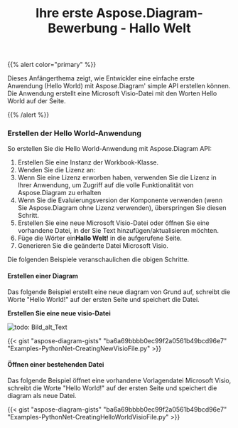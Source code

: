 ﻿---
title: Ihre erste Aspose.Diagram-Bewerbung - Hallo Welt
type: docs
weight: 30
url: /de/python-net/your-first-aspose-diagram-application-hello-world/
---
{{% alert color="primary" %}}

Dieses Anfängerthema zeigt, wie Entwickler eine einfache erste Anwendung (Hello World) mit Aspose.Diagram' simple API erstellen können. Die Anwendung erstellt eine Microsoft Visio-Datei mit den Worten Hello World auf der Seite.

{{% /alert %}}

### **Erstellen der Hello World-Anwendung**

So erstellen Sie die Hello World-Anwendung mit Aspose.Diagram API:

1. Erstellen Sie eine Instanz der Workbook-Klasse.
1. Wenden Sie die Lizenz an:
 1. Wenn Sie eine Lizenz erworben haben, verwenden Sie die Lizenz in Ihrer Anwendung, um Zugriff auf die volle Funktionalität von Aspose.Diagram zu erhalten
 1. Wenn Sie die Evaluierungsversion der Komponente verwenden (wenn Sie Aspose.Diagram ohne Lizenz verwenden), überspringen Sie diesen Schritt.
1. Erstellen Sie eine neue Microsoft Visio-Datei oder öffnen Sie eine vorhandene Datei, in der Sie Text hinzufügen/aktualisieren möchten.
1.  Füge die Wörter ein**Hallo Welt!** in die aufgerufene Seite.
1. Generieren Sie die geänderte Datei Microsoft Visio.

Die folgenden Beispiele veranschaulichen die obigen Schritte.

#### **Erstellen einer Diagram**

Das folgende Beispiel erstellt eine neue diagram von Grund auf, schreibt die Worte "Hello World!" auf der ersten Seite und speichert die Datei.

**Erstellen Sie eine neue visio-Datei** 

![todo: Bild_alt_Text](your-first-aspose-diagram-application-hello-world_1.png)

{{< gist "aspose-diagram-gists" "ba6a69bbbb0ec99f2a0561b49bcd96e7" "Examples-PythonNet-CreatingNewVisioFile.py" >}}

#### **Öffnen einer bestehenden Datei**

Das folgende Beispiel öffnet eine vorhandene Vorlagendatei Microsoft Visio, schreibt die Worte "Hello World!" auf der ersten Seite und speichert die diagram als neue Datei.

{{< gist "aspose-diagram-gists" "ba6a69bbbb0ec99f2a0561b49bcd96e7" "Examples-PythonNet-CreatingHelloWorldVisioFile.py" >}}
